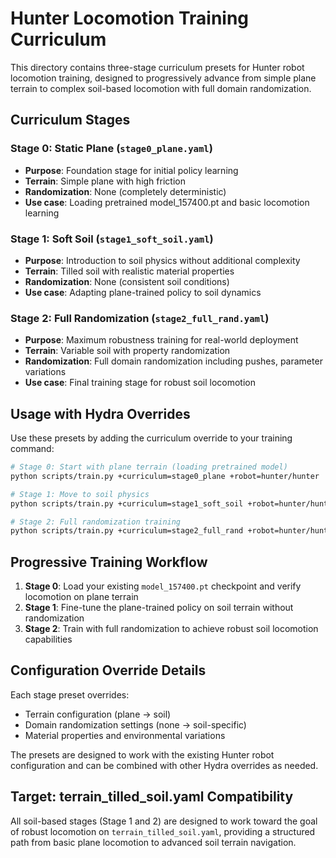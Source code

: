 # Hunter Locomotion Training Curriculum

This directory contains three-stage curriculum presets for Hunter robot locomotion training, designed to progressively advance from simple plane terrain to complex soil-based locomotion with full domain randomization.

## Curriculum Stages

### Stage 0: Static Plane (`stage0_plane.yaml`)
- **Purpose**: Foundation stage for initial policy learning
- **Terrain**: Simple plane with high friction
- **Randomization**: None (completely deterministic)
- **Use case**: Loading pretrained model_157400.pt and basic locomotion learning

### Stage 1: Soft Soil (`stage1_soft_soil.yaml`)
- **Purpose**: Introduction to soil physics without additional complexity
- **Terrain**: Tilled soil with realistic material properties
- **Randomization**: None (consistent soil conditions)
- **Use case**: Adapting plane-trained policy to soil dynamics

### Stage 2: Full Randomization (`stage2_full_rand.yaml`)
- **Purpose**: Maximum robustness training for real-world deployment
- **Terrain**: Variable soil with property randomization
- **Randomization**: Full domain randomization including pushes, parameter variations
- **Use case**: Final training stage for robust soil locomotion

## Usage with Hydra Overrides

Use these presets by adding the curriculum override to your training command:

```bash
# Stage 0: Start with plane terrain (loading pretrained model)
python scripts/train.py +curriculum=stage0_plane +robot=hunter/hunter

# Stage 1: Move to soil physics
python scripts/train.py +curriculum=stage1_soft_soil +robot=hunter/hunter

# Stage 2: Full randomization training
python scripts/train.py +curriculum=stage2_full_rand +robot=hunter/hunter
```

## Progressive Training Workflow

1. **Stage 0**: Load your existing `model_157400.pt` checkpoint and verify locomotion on plane terrain
2. **Stage 1**: Fine-tune the plane-trained policy on soil terrain without randomization
3. **Stage 2**: Train with full randomization to achieve robust soil locomotion capabilities

## Configuration Override Details

Each stage preset overrides:
- Terrain configuration (plane → soil)
- Domain randomization settings (none → soil-specific)
- Material properties and environmental variations

The presets are designed to work with the existing Hunter robot configuration and can be combined with other Hydra overrides as needed.

## Target: terrain_tilled_soil.yaml Compatibility

All soil-based stages (Stage 1 and 2) are designed to work toward the goal of robust locomotion on `terrain_tilled_soil.yaml`, providing a structured path from basic plane locomotion to advanced soil terrain navigation.